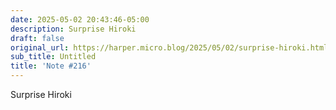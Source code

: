 ```yaml
---
date: 2025-05-02 20:43:46-05:00
description: Surprise Hiroki
draft: false
original_url: https://harper.micro.blog/2025/05/02/surprise-hiroki.html
sub_title: Untitled
title: 'Note #216'
---
```


Surprise Hiroki